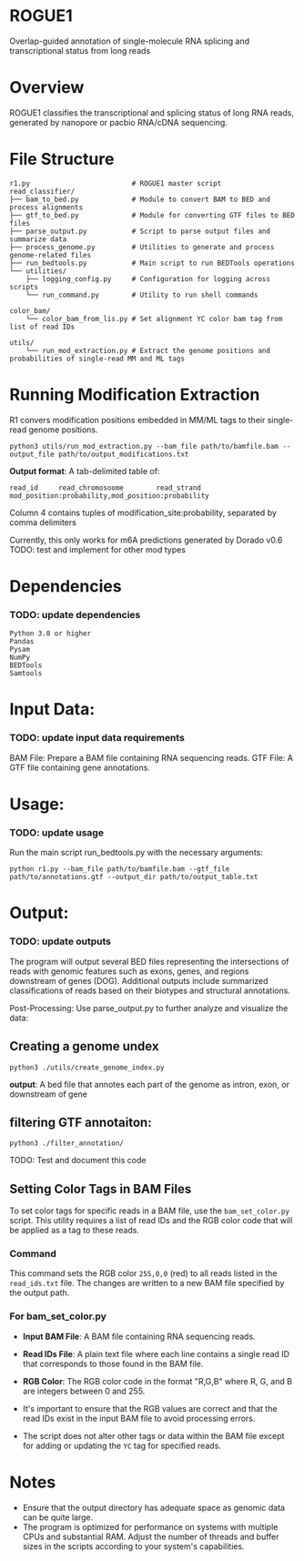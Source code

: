 # ROGUE1
Overlap-guided annotation of single-molecule RNA splicing and transcriptional status from long reads

# Overview
ROGUE1 classifies the transcriptional and splicing status of long RNA reads, generated by nanopore or pacbio RNA/cDNA sequencing. 

# File Structure
```
r1.py                         # ROGUE1 master script
read_classifier/
├── bam_to_bed.py             # Module to convert BAM to BED and process alignments
├── gtf_to_bed.py             # Module for converting GTF files to BED files
├── parse_output.py           # Script to parse output files and summarize data
├── process_genome.py         # Utilities to generate and process genome-related files
├── run_bedtools.py           # Main script to run BEDTools operations
└── utilities/
    ├── logging_config.py     # Configuration for logging across scripts
    └── run_command.py        # Utility to run shell commands

color_bam/
    └── color_bam_from_lis.py # Set alignment YC color bam tag from list of read IDs 

utils/
    └── run_mod_extraction.py # Extract the genome positions and probabilities of single-read MM and ML tags 
```

# Running Modification Extraction

R1 convers modification positions embedded in MM/ML tags to their single-read genome positions. 

```
python3 utils/run_mod_extraction.py --bam_file path/to/bamfile.bam --output_file path/to/output_modifications.txt
```

__Output format__: A tab-delimited table of: 
``` 
read_id     read_chromosoome        read_strand     mod_position:probability,mod_position:probability
```
Column 4 contains tuples of modification_site:probability, separated by comma delimiters 

Currently, this only works for m6A predictions generated by Dorado v0.6
TODO: test and implement for other mod types 

# Dependencies

### TODO: update dependencies 
```
Python 3.8 or higher
Pandas
Pysam
NumPy
BEDTools
Samtools
```

# Input Data:

### TODO: update input data requirements
BAM File: Prepare a BAM file containing RNA sequencing reads.
GTF File: A GTF file containing gene annotations.

# Usage: 

### TODO: update usage
Run the main script run_bedtools.py with the necessary arguments:

```
python r1.py --bam_file path/to/bamfile.bam --gtf_file path/to/annotations.gtf --output_dir path/to/output_table.txt
```

# Output:

### TODO: update outputs 

The program will output several BED files representing the intersections of reads with genomic features such as exons, genes, and regions downstream of genes (DOG).
Additional outputs include summarized classifications of reads based on their biotypes and structural annotations.

Post-Processing:
Use parse_output.py to further analyze and visualize the data:


## Creating a genome undex 
``` 
python3 ./utils/create_genome_index.py
```
__output__: A bed file that annotes each part of the genome as intron, exon, or downstream of gene 

## filtering GTF annotaiton: 
```
python3 ./filter_annotation/
```
TODO: Test and document this code 

## Setting Color Tags in BAM Files

To set color tags for specific reads in a BAM file, use the `bam_set_color.py` script. This utility requires a list of read IDs and the RGB color code that will be applied as a tag to these reads.

### Command

This command sets the RGB color `255,0,0` (red) to all reads listed in the `read_ids.txt` file. The changes are written to a new BAM file specified by the output path.

### For bam_set_color.py

- **Input BAM File**: A BAM file containing RNA sequencing reads.
- **Read IDs File**: A plain text file where each line contains a single read ID that corresponds to those found in the BAM file.
- **RGB Color**: The RGB color code in the format "R,G,B" where R, G, and B are integers between 0 and 255.

- It's important to ensure that the RGB values are correct and that the read IDs exist in the input BAM file to avoid processing errors.
- The script does not alter other tags or data within the BAM file except for adding or updating the `YC` tag for specified reads.


# Notes
- Ensure that the output directory has adequate space as genomic data can be quite large.
- The program is optimized for performance on systems with multiple CPUs and substantial RAM. Adjust the number of threads and buffer sizes in the scripts according to your system's capabilities.
